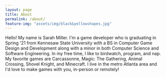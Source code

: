 ```yaml
---
layout: page
title: About
permalink: /about/
feature-img: "assets/img/black&yellowshapes.jpg"
---
```


Hello! My name is Sarah Miller. I'm a game developer who is graduating in Spring '21 from Kennesaw State University with a BS in Computer Game Design and Development along with a minor in both Computer Science and Software Engineering. In my free time, I like to birdwatch, program, and nap. My favorite games are Carcassonne, Magic: The Gathering, Animal Crossing, Shovel Knight, and Minecraft. I live in the metro Atlanta area and I'd love to make games with you, in-person or remotely!

